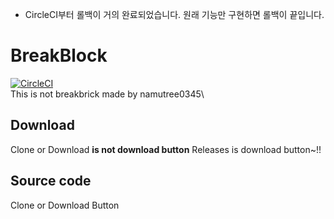 - CircleCI부터 롤백이 거의 완료되었습니다. 원래 기능만 구현하면 롤백이 끝입니다.

# BreakBlock
[![CircleCI](https://circleci.com/gh/NamuTree0345/BreakBlock.svg?style=svg)](https://circleci.com/)\
This is not breakbrick
made by namutree0345\

## Download
Clone or Download **is not download button**
Releases is download button~!!

## Source code
Clone or Download Button
